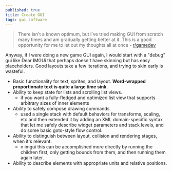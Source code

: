 ```yaml
---
published: true
title: Create GUI
tags: gui software
---
```

> There isn't a known optimum, but I've tried making GUI from scratch many times and am gradually getting better at it. This is a good opportunity for me to let out my thoughts all at once  - [r/gamedev](https://www.reddit.com/r/gamedev/comments/6kk306/sfml_ui_libs/)

Anyway, if I were doing a new game GUI again, I would start with a "debug" gui like Dear IMGUi that perhaps doesn't have skinning but has easy placeholders. Good layouts take a few iterations, and trying to skin early is wasteful.


- Basic functionality for text, sprites, and layout. **Word-wrapped proportionate text is quite a large time sink.**
- Ability to keep state for lists and scrolling list views.
	- if you want a fully-fledged and optimized list view that supports arbitrary sizes of inner elements
- Ability to safely compose drawing commands
	- used a single stack with default behaviors for transforms, scaling, etc and then extended it by adding an XML domain-specific syntax that let me safely describe widget parameters and stack levels, and do some basic goto-style flow control.
- Ability to distinguish between layout, collision and rendering stages, when it's relevant.
	- n imgui this can be accomplished more directly by running the children first, only getting bounds from them, and then running them again later.
- Ability to describe elements with appropriate units and relative positions.
